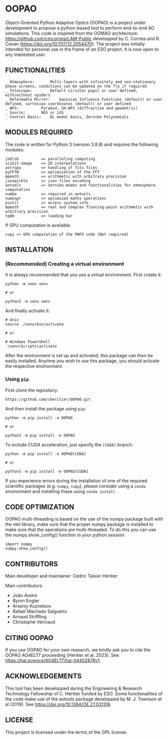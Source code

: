 # OOPAO

Object-Oriented Python Adaptive Optics (OOPAO) is a project under development to propose a python-based tool to perform end-to-end AO simulations.
This code is inspired from the OOMAO architecture: https://github.com/cmcorreia/LAM-Public developped by C. Correia and R. Conan (https://doi.org/10.1117/12.2054470). 
The project was initially intended for personal use in the frame of an ESO project. It is now open to any interested user. 

## FUNCTIONALITIES

	_ Atmosphere: 		Multi-layers with infinitely and non-stationary phase screens, conditions can be updated on the fly if required
	_ Telescope: 		Default circular pupil or user defined, with/without spiders
	_ Deformable Mirror:	Gaussian Influence Functions (default) or user defined, cartesian coordinates (default) or user defined
	_ WFS: 			Pyramid, SH-WFS (diffractive and geometric)
	_ Source: 		NGS or LGS
	_ Control Basis: 	KL modal basis, Zernike Polynomials

## MODULES REQUIRED
The code is written for Python 3 (version 3.8.8) and requires the following modules:
```
joblib          => paralleling computing
scikit-image    => 2D interpolations
astropy         => handling of fits files
pyFFTW          => optimization of the FFT  
mpmath          => arithmetic with arbitrary precision
jsonpickle      => json files encoding
aotools         => zernike modes and functionalities for atmosphere computation
numba           => required in aotools
numexpr 		=> optimized maths operations
psutil			=> access system info
mpmath			=> real and complex floating-point arithmetic with arbitrary precision
tqdm 			=> loading bar
```
If GPU computation is available:
```
cupy => GPU computation of the PWFS code (Not required)
```

## INSTALLATION 

### (Recommended) Creating a virtual environment

It is always recommended that you use a virtual environment. First create it:

```
python -m venv venv

# or

python3 -m venv venv

```

And finally activate it:

```
# Unix
source ./venv/bin/activate

# or

# Windows PowerShell
.\venv\Scripts\activate
```

After the environment is set up and activated, this package can then be easily installed. Anytime you wish to use this
package, you should activate the respective environment.

### Using `pip`

First clone the repository:

```
https://github.com/cheritier/OOPAO.git
```

And then install the package using `pip`:

```
python -m pip install -e OOPAO

# or 

python3 -m pip install -e OOPAO
```

To include CUDA acceleration, just specify the `[CUDA]` branch:

```
python -m pip install -e OOPAO[CUDA]

# or 

python3 -m pip install -e OOPAO[CUDA]
```

If you experience errors during the installation of one of the required scientific packages (e.g. `numpy`, `cupy`), 
please consider using a `conda` environment and installing these using `conda install`.


## CODE OPTIMIZATION

OOPAO multi-threading is based on the use of the numpy package built with the mkl library, make sure that the proper numpy package is installed to make sure that the operations are multi-threaded. 
To do this you can use the numpy.show_config() function in your python session: 
```
import numpy
numpy.show_config()
```

## CONTRIBUTORS
Main develloper and maintainer: Cédric Taïssir Héritier

Main contributors: 
 - João Aveiro
 - Byron Engler
 - Arseniy Kuznetsov
 - Rafael Machado Salgueiro
 - Arnaud Striffling
 - Christophe Vérinaud

## CITING OOPAO
If you use OOPAO for your own research, we kindly ask you to cite the OOPAO AO4ELT7 proceeding (Heritier et al. 2023).
See https://hal.science/AO4ELT7/hal-04402878v1.

## ACKNOWLEDGEMENTS
This tool has been developped during the Engineering & Research Technology Fellowship of C. Héritier funded by ESO. 
Some functionalities of the code make use of the aotools package developped by M. J. Townson et al (2019). See https://doi.org/10.1364/OE.27.031316.


## LICENSE
This project is licensed under the terms of the GPL license.
